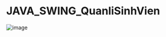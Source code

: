 # JAVA_SWING_QuanliSinhVien

![image](https://user-images.githubusercontent.com/84566480/175764662-f500706f-2008-4b0e-917e-eee065b70c29.png)

